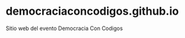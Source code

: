 democraciaconcodigos.github.io
==============================

Sitio web del evento Democracia Con Codigos
